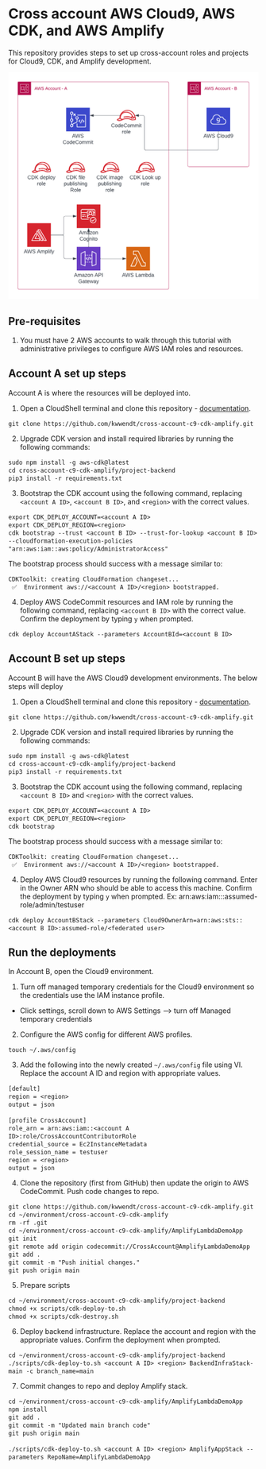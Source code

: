 # Cross account AWS Cloud9, AWS CDK, and AWS Amplify

This repository provides steps to set up cross-account roles and projects for Cloud9, CDK, and Amplify development.

![Architecture diagram](/img/C9-Cross-Account.png)

## Pre-requisites

1. You must have 2 AWS accounts to walk through this tutorial with administrative privileges to configure AWS IAM roles and resources.

## Account A set up steps

Account A is where the resources will be deployed into.

1. Open a CloudShell terminal and clone this repository - [documentation](https://docs.aws.amazon.com/cloudshell/latest/userguide/getting-started.html).

```
git clone https://github.com/kwwendt/cross-account-c9-cdk-amplify.git
```

2. Upgrade CDK version and install required libraries by running the following commands:

```
sudo npm install -g aws-cdk@latest
cd cross-account-c9-cdk-amplify/project-backend
pip3 install -r requirements.txt
```

3. Bootstrap the CDK account using the following command, replacing `<account A ID>`, `<account B ID>`, and `<region>` with the correct values.

```
export CDK_DEPLOY_ACCOUNT=<account A ID>
export CDK_DEPLOY_REGION=<region>
cdk bootstrap --trust <account B ID> --trust-for-lookup <account B ID> --cloudformation-execution-policies "arn:aws:iam::aws:policy/AdministratorAccess"
```

The bootstrap process should success with a message similar to:
```
CDKToolkit: creating CloudFormation changeset...
 ✅  Environment aws://<account A ID>/<region> bootstrapped.
```

4. Deploy AWS CodeCommit resources and IAM role by running the following command, replacing `<account B ID>` with the correct value. Confirm the deployment by typing `y` when prompted.

```
cdk deploy AccountAStack --parameters AccountBId=<account B ID>
```

## Account B set up steps

Account B will have the AWS Cloud9 development environments. The below steps will deploy 

1. Open a CloudShell terminal and clone this repository - [documentation](https://docs.aws.amazon.com/cloudshell/latest/userguide/getting-started.html).

```
git clone https://github.com/kwwendt/cross-account-c9-cdk-amplify.git
```

2. Upgrade CDK version and install required libraries by running the following commands:

```
sudo npm install -g aws-cdk@latest
cd cross-account-c9-cdk-amplify/project-backend
pip3 install -r requirements.txt
```

3. Bootstrap the CDK account using the following command, replacing `<account B ID>` and `<region>` with the correct values.

```
export CDK_DEPLOY_ACCOUNT=<account A ID>
export CDK_DEPLOY_REGION=<region>
cdk bootstrap
```

The bootstrap process should success with a message similar to:

```
CDKToolkit: creating CloudFormation changeset...
 ✅  Environment aws://<account A ID>/<region> bootstrapped.
```

 4. Deploy AWS Cloud9 resources by running the following command. Enter in the Owner ARN who should be able to access this machine. Confirm the deployment by typing `y` when prompted. Ex: arn:aws:iam::<account B ID>:assumed-role/admin/testuser

```
cdk deploy AccountBStack --parameters Cloud9OwnerArn=arn:aws:sts::<account B ID>:assumed-role/<federated user>
```

## Run the deployments

In Account B, open the Cloud9 environment.

1. Turn off managed temporary credentials for the Cloud9 environment so the credentials use the IAM instance profile.
- Click settings, scroll down to AWS Settings --> turn off Managed temporary credentials

2. Configure the AWS config for different AWS profiles.

```
touch ~/.aws/config
```

3. Add the following into the newly created `~/.aws/config` file using VI. Replace the account A ID and region with appropriate values.

```
[default]
region = <region>
output = json

[profile CrossAccount]
role_arn = arn:aws:iam::<account A ID>:role/CrossAccountContributorRole
credential_source = Ec2InstanceMetadata
role_session_name = testuser
region = <region>
output = json
```

4. Clone the repository (first from GitHub) then update the origin to AWS CodeCommit. Push code changes to repo.

```
git clone https://github.com/kwwendt/cross-account-c9-cdk-amplify.git
cd ~/environment/cross-account-c9-cdk-amplify
rm -rf .git
cd ~/environment/cross-account-c9-cdk-amplify/AmplifyLambdaDemoApp
git init
git remote add origin codecommit://CrossAccount@AmplifyLambdaDemoApp
git add .
git commit -m "Push initial changes."
git push origin main
```

5. Prepare scripts

```
cd ~/environment/cross-account-c9-cdk-amplify/project-backend
chmod +x scripts/cdk-deploy-to.sh
chmod +x scripts/cdk-destroy.sh
```

6. Deploy backend infrastructure. Replace the account and region with the appropriate values. Confirm the deployment when prompted.

```
cd ~/environment/cross-account-c9-cdk-amplify/project-backend
./scripts/cdk-deploy-to.sh <account A ID> <region> BackendInfraStack-main -c branch_name=main
```

7. Commit changes to repo and deploy Amplify stack.

```
cd ~/environment/cross-account-c9-cdk-amplify/AmplifyLambdaDemoApp
npm install
git add .
git commit -m "Updated main branch code"
git push origin main

./scripts/cdk-deploy-to.sh <account A ID> <region> AmplifyAppStack --parameters RepoName=AmplifyLambdaDemoApp
```